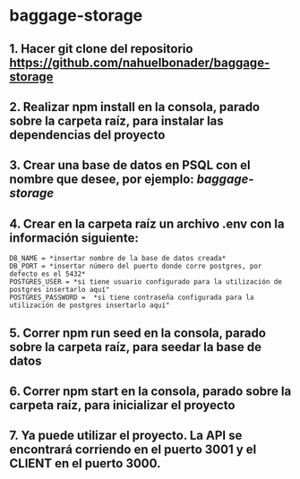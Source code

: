 # baggage-storage

## 1. Hacer git clone del repositorio https://github.com/nahuelbonader/baggage-storage

## 2. Realizar **npm install** en la consola, parado sobre la carpeta raíz, para instalar las dependencias del proyecto

## 3. Crear una base de datos en PSQL con el nombre que desee, por ejemplo: _baggage-storage_

## 4. Crear en la carpeta raíz un archivo .env con la información siguiente:

    DB_NAME = *insertar nombre de la base de datos creada*
    DB_PORT = *insertar número del puerto donde corre postgres, por defecto es el 5432*
    POSTGRES_USER = *si tiene usuario configurado para la utilización de postgres insertarlo aquí"
    POSTGRES_PASSWORD =  *si tiene contraseña configurada para la utilización de postgres insertarlo aquí"

## 5. Correr **npm run seed** en la consola, parado sobre la carpeta raíz, para seedar la base de datos

## 6. Correr **npm start** en la consola, parado sobre la carpeta raíz, para inicializar el proyecto

## 7. Ya puede utilizar el proyecto. La API se encontrará corriendo en el puerto 3001 y el CLIENT en el puerto 3000.